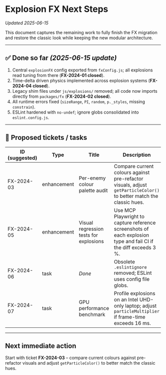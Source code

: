 # Explosion FX Next Steps

_Updated 2025-06-15_

This document captures the remaining work to fully finish the FX migration and restore the classic look while keeping the new modular architecture.

---

## ✅ Done so far _(2025-06-15 update)_

1. Central `explosionFX` config exported from `fxConfig.js`; all explosions read tuning from there (**FX-2024-01 closed**).
2. Time-delta driven physics implemented across explosion systems (**FX-2024-04 closed**).
3. Legacy shim files under `js/explosions/` removed; all code now imports directly from `packages/fx` (**FX-2024-02 closed**).
4. All runtime errors fixed (`sizeRange`, `PI`, `random`, `p._styles`, missing `constrain`).
5. ESLint hardened with `no-undef`; ignore globs consolidated into `eslint.config.js`.

---

## 🎫 Proposed tickets / tasks

| ID (suggested) | Type        | Title                                  | Description                                                                                                         | Priority |
| -------------- | ----------- | -------------------------------------- | ------------------------------------------------------------------------------------------------------------------- | -------- |
| FX-2024-03     | enhancement | Per-enemy colour palette audit         | Compare current colours against pre-refactor visuals, adjust `getParticleColor()` to better match the classic hues. | medium   |
| FX-2024-05     | enhancement | Visual regression tests for explosions | Use MCP Playwright to capture reference screenshots of each explosion type and fail CI if the diff exceeds 3 %.     | low      |
| FX-2024-06     | task        | _Done_                                 | Obsolete `.eslintignore` removed; ESLint uses config file globs.                                                    | —        |
| FX-2024-07     | task        | GPU performance benchmark              | Profile explosions on an Intel UHD-only laptop; adjust `particleMultiplier` if frame-time exceeds 16 ms.            | medium   |

---

## Next immediate action

Start with ticket **FX-2024-03** – compare current colours against pre-refactor visuals and adjust `getParticleColor()` to better match the classic hues.
